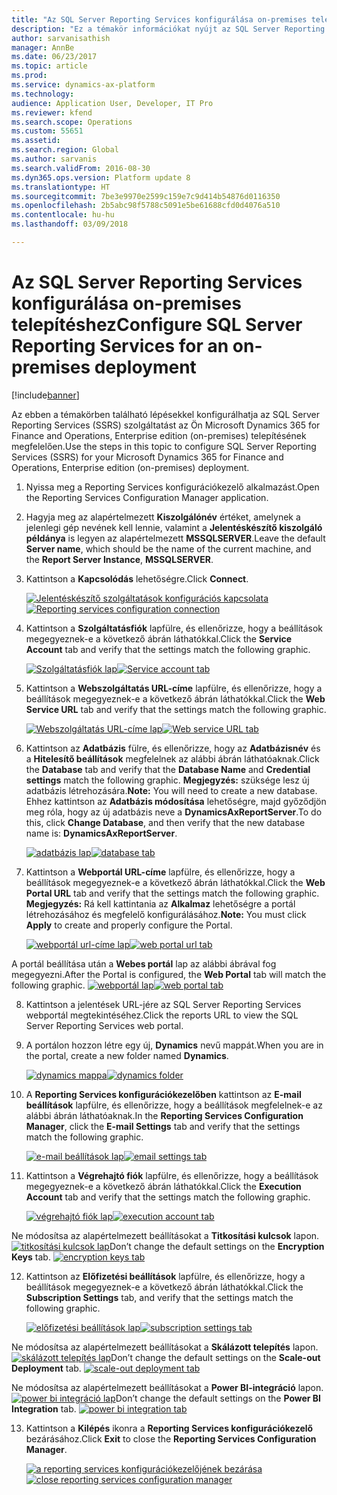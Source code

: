 ```yaml
---
title: "Az SQL Server Reporting Services konfigurálása on-premises telepítéshez"
description: "Ez a témakör információkat nyújt az SQL Server Reporting Services (SSRS) szolgáltatásról on-premises telepítés esetén."
author: sarvanisathish
manager: AnnBe
ms.date: 06/23/2017
ms.topic: article
ms.prod: 
ms.service: dynamics-ax-platform
ms.technology: 
audience: Application User, Developer, IT Pro
ms.reviewer: kfend
ms.search.scope: Operations
ms.custom: 55651
ms.assetid: 
ms.search.region: Global
ms.author: sarvanis
ms.search.validFrom: 2016-08-30
ms.dyn365.ops.version: Platform update 8
ms.translationtype: HT
ms.sourcegitcommit: 7be3e9970e2599c159e7c9d414b54876d0116350
ms.openlocfilehash: 2b5abc98f5788c5091e5be61688cfd0d4076a510
ms.contentlocale: hu-hu
ms.lasthandoff: 03/09/2018

---
```

# <a name="configure-sql-server-reporting-services-for-an-on-premises-deployment"></a><span data-ttu-id="844f7-103">Az SQL Server Reporting Services konfigurálása on-premises telepítéshez</span><span class="sxs-lookup"><span data-stu-id="844f7-103">Configure SQL Server Reporting Services for an on-premises deployment</span></span>

[!include[banner](../includes/banner.md)]

<span data-ttu-id="844f7-104">Az ebben a témakörben található lépésekkel konfigurálhatja az SQL Server Reporting Services (SSRS) szolgáltatást az Ön Microsoft Dynamics 365 for Finance and Operations, Enterprise edition (on-premises) telepítésének megfelelően.</span><span class="sxs-lookup"><span data-stu-id="844f7-104">Use the steps in this topic to configure SQL Server Reporting Services (SSRS) for your Microsoft Dynamics 365 for Finance and Operations, Enterprise edition (on-premises) deployment.</span></span>

1. <span data-ttu-id="844f7-105">Nyissa meg a Reporting Services konfigurációkezelő alkalmazást.</span><span class="sxs-lookup"><span data-stu-id="844f7-105">Open the Reporting Services Configuration Manager application.</span></span>
2. <span data-ttu-id="844f7-106">Hagyja meg az alapértelmezett **Kiszolgálónév** értéket, amelynek a jelenlegi gép nevének kell lennie, valamint a **Jelentéskészítő kiszolgáló példánya** is legyen az alapértelmezett **MSSQLSERVER**.</span><span class="sxs-lookup"><span data-stu-id="844f7-106">Leave the default **Server name**, which should be the name of the current machine, and the **Report Server Instance**, **MSSQLSERVER**.</span></span> 
3. <span data-ttu-id="844f7-107">Kattintson a **Kapcsolódás** lehetőségre.</span><span class="sxs-lookup"><span data-stu-id="844f7-107">Click **Connect**.</span></span>
   
   <span data-ttu-id="844f7-108">[![Jelentéskészítő szolgáltatások konfigurációs kapcsolata](./media/ssrs-config-manager-01.png)](./media/ssrs-config-manager-01.png)</span><span class="sxs-lookup"><span data-stu-id="844f7-108">[![Reporting services configuration connection](./media/ssrs-config-manager-01.png)](./media/ssrs-config-manager-01.png)</span></span>
   
4. <span data-ttu-id="844f7-109">Kattintson a **Szolgáltatásfiók** lapfülre, és ellenőrizze, hogy a beállítások megegyeznek-e a következő ábrán láthatókkal.</span><span class="sxs-lookup"><span data-stu-id="844f7-109">Click the **Service Account** tab and verify that the settings match the following graphic.</span></span>

    <span data-ttu-id="844f7-110">[![Szolgáltatásfiók lap](./media/ssrs-config-manager-02.png)](./media/ssrs-config-manager-02.png)</span><span class="sxs-lookup"><span data-stu-id="844f7-110">[![Service account tab](./media/ssrs-config-manager-02.png)](./media/ssrs-config-manager-02.png)</span></span>
    
5. <span data-ttu-id="844f7-111">Kattintson a **Webszolgáltatás URL-címe** lapfülre, és ellenőrizze, hogy a beállítások megegyeznek-e a következő ábrán láthatókkal.</span><span class="sxs-lookup"><span data-stu-id="844f7-111">Click the **Web Service URL** tab and verify that the settings match the following graphic.</span></span> 

    <span data-ttu-id="844f7-112">[![Webszolgáltatás URL-címe lap](./media/ssrs-config-manager-03.png)](./media/ssrs-config-manager-03.png)</span><span class="sxs-lookup"><span data-stu-id="844f7-112">[![Web service URL tab](./media/ssrs-config-manager-03.png)](./media/ssrs-config-manager-03.png)</span></span> 
    
6. <span data-ttu-id="844f7-113">Kattintson az **Adatbázis** fülre, és ellenőrizze, hogy az **Adatbázisnév** és a **Hitelesítő beállítások** megfelelnek az alábbi ábrán láthatóaknak.</span><span class="sxs-lookup"><span data-stu-id="844f7-113">Click the **Database** tab and verify that the **Database Name** and **Credential settings** match the following graphic.</span></span> <span data-ttu-id="844f7-114">**Megjegyzés:** szüksége lesz új adatbázis létrehozására.</span><span class="sxs-lookup"><span data-stu-id="844f7-114">**Note:** You will need to create a new database.</span></span> <span data-ttu-id="844f7-115">Ehhez kattintson az **Adatbázis módosítása** lehetőségre, majd győződjön meg róla, hogy az új adatbázis neve a **DynamicsAxReportServer**.</span><span class="sxs-lookup"><span data-stu-id="844f7-115">To do this, click **Change Database**, and then verify that the new database name is: **DynamicsAxReportServer**.</span></span>

    <span data-ttu-id="844f7-116">[![adatbázis lap](./media/ssrs-config-manager-04.png)](./media/ssrs-config-manager-04.png)</span><span class="sxs-lookup"><span data-stu-id="844f7-116">[![database tab](./media/ssrs-config-manager-04.png)](./media/ssrs-config-manager-04.png)</span></span>
    
7. <span data-ttu-id="844f7-117">Kattintson a **Webportál URL-címe** lapfülre, és ellenőrizze, hogy a beállítások megegyeznek-e a következő ábrán láthatókkal.</span><span class="sxs-lookup"><span data-stu-id="844f7-117">Click the **Web Portal URL** tab and verify that the settings match the following graphic.</span></span> <span data-ttu-id="844f7-118">**Megjegyzés:** Rá kell kattintania az **Alkalmaz** lehetőségre a portál létrehozásához és megfelelő konfigurálásához.</span><span class="sxs-lookup"><span data-stu-id="844f7-118">**Note:** You must click **Apply** to create and properly configure the Portal.</span></span>

    <span data-ttu-id="844f7-119">[![webportál url-címe lap](./media/ssrs-config-manager-05.png)](./media/ssrs-config-manager-05.png)</span><span class="sxs-lookup"><span data-stu-id="844f7-119">[![web portal url tab](./media/ssrs-config-manager-05.png)](./media/ssrs-config-manager-05.png)</span></span>
    
  <span data-ttu-id="844f7-120">A portál beállítása után a **Webes portál** lap az alábbi ábrával fog megegyezni.</span><span class="sxs-lookup"><span data-stu-id="844f7-120">After the Portal is configured, the **Web Portal** tab will match the following graphic.</span></span>
    <span data-ttu-id="844f7-121">[![webportál lap](./media/ssrs-config-manager-06.png)](./media/ssrs-config-manager-06.png)</span><span class="sxs-lookup"><span data-stu-id="844f7-121">[![web portal tab](./media/ssrs-config-manager-06.png)](./media/ssrs-config-manager-06.png)</span></span>
    
8. <span data-ttu-id="844f7-122">Kattintson a jelentések URL-jére az SQL Server Reporting Services webportál megtekintéséhez.</span><span class="sxs-lookup"><span data-stu-id="844f7-122">Click the reports URL to view the SQL Server Reporting Services web portal.</span></span> 
9.  <span data-ttu-id="844f7-123">A portálon hozzon létre egy új, **Dynamics** nevű mappát.</span><span class="sxs-lookup"><span data-stu-id="844f7-123">When you are in the portal, create a new folder named **Dynamics**.</span></span>

    <span data-ttu-id="844f7-124">[![dynamics mappa](./media/ssrs-config-manager-07.png)](./media/ssrs-config-manager-07.png)</span><span class="sxs-lookup"><span data-stu-id="844f7-124">[![dynamics folder](./media/ssrs-config-manager-07.png)](./media/ssrs-config-manager-07.png)</span></span>
    
10. <span data-ttu-id="844f7-125">A **Reporting Services konfigurációkezelőben** kattintson az **E-mail beállítások** lapfülre, és ellenőrizze, hogy a beállítások megfelelnek-e az alábbi ábrán láthatóaknak.</span><span class="sxs-lookup"><span data-stu-id="844f7-125">In the **Reporting Services Configuration Manager**, click the **E-mail Settings** tab and verify that the settings match the following graphic.</span></span>

    <span data-ttu-id="844f7-126">[![e-mail beállítások lap](./media/ssrs-config-manager-08.png)](./media/ssrs-config-manager-08.png)</span><span class="sxs-lookup"><span data-stu-id="844f7-126">[![email settings tab](./media/ssrs-config-manager-08.png)](./media/ssrs-config-manager-08.png)</span></span>
    
11. <span data-ttu-id="844f7-127">Kattintson a **Végrehajtó fiók** lapfülre, és ellenőrizze, hogy a beállítások megegyeznek-e a következő ábrán láthatókkal.</span><span class="sxs-lookup"><span data-stu-id="844f7-127">Click the **Execution Account** tab and verify that the settings match the following graphic.</span></span>

    <span data-ttu-id="844f7-128">[![végrehajtó fiók lap](./media/ssrs-config-manager-09.png)](./media/ssrs-config-manager-09.png)</span><span class="sxs-lookup"><span data-stu-id="844f7-128">[![execution account tab](./media/ssrs-config-manager-09.png)](./media/ssrs-config-manager-09.png)</span></span>
    
  <span data-ttu-id="844f7-129">Ne módosítsa az alapértelmezett beállításokat a **Titkosítási kulcsok** lapon. [![titkosítási kulcsok lap](./media/ssrs-config-manager-10.png)](./media/ssrs-config-manager-10.png)</span><span class="sxs-lookup"><span data-stu-id="844f7-129">Don’t change the default settings on the **Encryption Keys** tab. [![encryption keys tab](./media/ssrs-config-manager-10.png)](./media/ssrs-config-manager-10.png)</span></span>
    
12. <span data-ttu-id="844f7-130">Kattintson az **Előfizetési beállítások** lapfülre, és ellenőrizze, hogy a beállítások megegyeznek-e a következő ábrán láthatókkal.</span><span class="sxs-lookup"><span data-stu-id="844f7-130">Click the **Subscription Settings** tab, and verify that the settings match the following graphic.</span></span>

    <span data-ttu-id="844f7-131">[![előfizetési beállítások lap](./media/ssrs-config-manager-11.png)](./media/ssrs-config-manager-11.png)</span><span class="sxs-lookup"><span data-stu-id="844f7-131">[![subscription settings tab](./media/ssrs-config-manager-11.png)](./media/ssrs-config-manager-11.png)</span></span>
    
  <span data-ttu-id="844f7-132">Ne módosítsa az alapértelmezett beállításokat a **Skálázott telepítés** lapon. [![skálázott telepítés lap](./media/ssrs-config-manager-12.png)](./media/ssrs-config-manager-12.png)</span><span class="sxs-lookup"><span data-stu-id="844f7-132">Don’t change the default settings on the **Scale-out Deployment** tab. [![scale-out deployment tab](./media/ssrs-config-manager-12.png)](./media/ssrs-config-manager-12.png)</span></span>
    
  <span data-ttu-id="844f7-133">Ne módosítsa az alapértelmezett beállításokat a **Power BI-integráció** lapon. [![power bi integráció lap](./media/ssrs-config-manager-13.png)](./media/ssrs-config-manager-13.png)</span><span class="sxs-lookup"><span data-stu-id="844f7-133">Don’t change the default settings on the **Power BI Integration** tab. [![power bi integration tab](./media/ssrs-config-manager-13.png)](./media/ssrs-config-manager-13.png)</span></span> 
    
13. <span data-ttu-id="844f7-134">Kattintson a **Kilépés** ikonra a **Reporting Services konfigurációkezelő** bezárásához.</span><span class="sxs-lookup"><span data-stu-id="844f7-134">Click **Exit** to close the **Reporting Services Configuration Manager**.</span></span>

    <span data-ttu-id="844f7-135">[![a reporting services konfigurációkezelőjének bezárása](./media/ssrs-config-manager-14.png)](./media/ssrs-config-manager-14.png)</span><span class="sxs-lookup"><span data-stu-id="844f7-135">[![close reporting services configuration manager](./media/ssrs-config-manager-14.png)](./media/ssrs-config-manager-14.png)</span></span>
    



